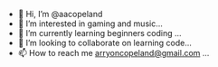 - 👋 Hi, I’m @aacopeland
- 👀 I’m interested in gaming and music...
- 🌱 I’m currently learning beginners coding ...
- 💞️ I’m looking to collaborate on learning code...
- 📫 How to reach me arryoncopeland@gmail.com ...

<!---
aacopeland/aacopeland is a ✨ special ✨ repository because its `README.md` (this file) appears on your GitHub profile.
You can click the Preview link to take a look at your changes.
--->
